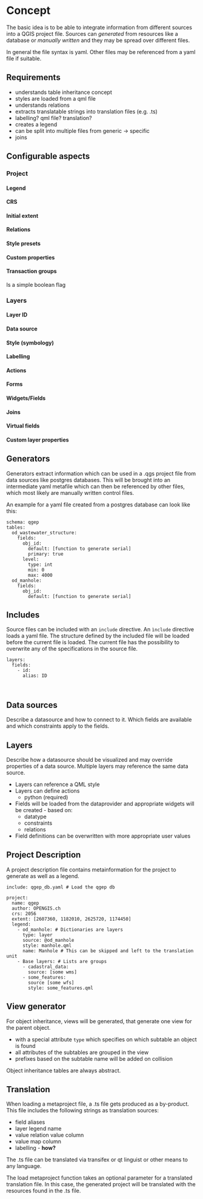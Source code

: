 
Concept
=======

The basic idea is to be able to integrate information from different sources
into a QGIS project file. Sources can *generated* from resources like a database
or *manually written* and they may be spread over different files.

In general the file syntax is yaml. Other files may be referenced from a yaml
file if suitable.

Requirements
------------

  * understands table inheritance concept
  * styles are loaded from a qml file
  * understands relations
  * extracts translatable strings into translation files (e.g. .ts)
  * labelling? qml file? translation?
  * creates a legend
  * can be split into multiple files from generic → specific
  * joins

Configurable aspects
--------------------

### Project

#### Legend

#### CRS

#### Initial extent

#### Relations

#### Style presets

#### Custom properties

#### Transaction groups

Is a simple boolean flag



### Layers

#### Layer ID

#### Data source

#### Style (symbology)

#### Labelling

#### Actions

#### Forms

#### Widgets/Fields

#### Joins

#### Virtual fields

#### Custom layer properties


## Generators

Generators extract information which can be used in a .qgs project file from
data sources like postgres databases. This will be brought into an intermediate
yaml metafile which can then be referenced by other files, which most likely
are manually written control files.

An example for a yaml file created from a postgres database can look like this:

```
schema: qgep
tables:
  od_wastewater_structure:
    fields:
      obj_id:
        default: [function to generate serial]
        primary: true
      level:
        type: int
        min: 0
        max: 4000
  od_manhole:
    fields:
      obj_id:
        default: [function to generate serial]
```

## Includes

Source files can be included with an `include` directive. An `ìnclude` directive
loads a yaml file. The structure defined by the included file will be loaded
before the current file is loaded. The current file has the possibility to overwrite
any of the specifications in the source file.

```
layers:
  fields:
    - id:
      alias: ID
      
  
```

## Data sources

Describe a datasource and how to connect to it. Which fields are available and which constraints apply to the fields.

Layers
------

Describe how a datasource should be visualized and may override properties of a data source. Multiple layers may reference the same data source.

* Layers can reference a QML style
* Layers can define actions
  * python (required)
* Fields will be loaded from the dataprovider and appropriate widgets will be created - based on:
  * datatype
  * constraints
  * relations
* Field definitions can be overwritten with more appropriate user values

Project Description
-------------------

A project description file contains metainformation for the project to generate
as well as a legend.

```
include: qgep_db.yaml # Load the qgep db 

project:
  name: qgep
  author: OPENGIS.ch
  crs: 2056
  extent: [2607360, 1182010, 2625720, 1174450]
  legend:
    - od_manhole: # Dictionaries are layers
      type: layer
      source: @od_manhole
      style: manhole.qml
      name: Manhole # This can be skipped and left to the translation unit
    - Base layers: # Lists are groups
      - cadastral_data:
        source: [some wms]
      - some_features:
        source [some wfs]
        style: some_features.qml
```

View generator
--------------

For object inheritance, views will be generated, that generate one view for the
parent object.

 * with a special attribute `type` which specifies on which subtable
an object is found
 * all attributes of the subtables are grouped in the view
 * prefixes based on the subtable name will be added on collision

Object inheritance tables are always abstract.

Translation
-----------

When loading a metaproject file, a .ts file gets produced as a by-product. This file includes the following strings as translation sources:

  * field aliases
  * layer legend name
  * value relation value column
  * value map column
  * labelling - **how?**

The .ts file can be translated via transifex or qt linguist or other means to any language.

The load metaproject function takes an optional parameter for a translated translation file. In this case, the generated project will be translated with the resources found in the .ts file.

